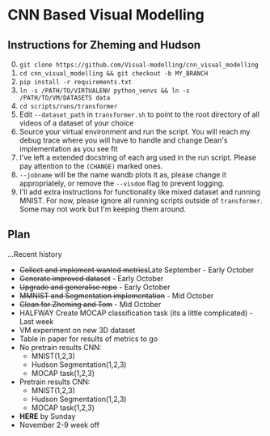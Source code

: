 # CNN Based Visual Modelling

## Instructions for Zheming and Hudson
0. `git clone https://github.com/Visual-modelling/cnn_visual_modelling`
1. `cd cnn_visual_modelling && git checkout -b MY_BRANCH` 
2. `pip install -r requirements.txt`
3. `ln -s /PATH/TO/VIRTUALENV python_venvs && ln -s /PATH/TO/VM/DATASETS data`
4. `cd scripts/runs/transformer`
5. Edit `--dataset_path` in `transformer.sh` to point to the root directory of all videos of a dataset of your choice
6. Source your virtual environment and run the script. You will reach my debug trace where you will have to handle and change Dean's implementation as you see fit
7. I've left a extended docstring of each arg used in the run script. Please pay attention to the `(CHANGE)` marked ones.
8. `--jobname` will be the name wandb plots it as, please change it appropriately, or remove the `--visdom` flag to prevent logging.
9. I'll add extra instructions for functionality like mixed dataset and running MNIST. For now, please ignore all running scripts outside of `transformer`. Some may not work but I'm keeping them around.

## Plan
...Recent history
* ~~Collect and implement wanted metrics~~Late September - Early October
* ~~Generate improved dataset~~ - Early October
* ~~Upgrade and generalise repo~~ - Early October
* ~~MMNIST and Segmentation implementation~~ - Mid October
* ~~Clean for Zheming and Tom~~ - Mid October
* HALFWAY Create MOCAP classification task (its a little complicated) - Last week
* VM experiment on new 3D dataset
* Table in paper for results of metrics to go
* No pretrain results CNN:
    - MNIST(1,2,3)
    - Hudson Segmentation(1,2,3)
    - MOCAP task(1,2,3)
* Pretrain results CNN:
    - MNIST(1,2,3)
    - Hudson Segmentation(1,2,3)
    - MOCAP task(1,2,3)
* **HERE** by Sunday
* November 2-9 week off
